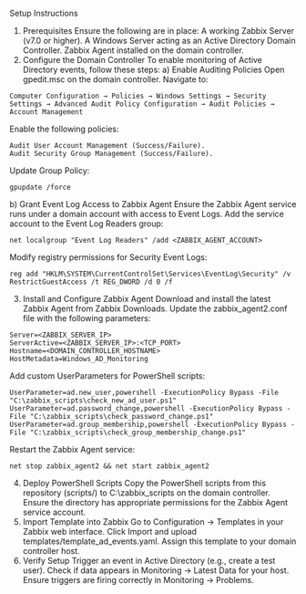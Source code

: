 Setup Instructions
1. Prerequisites
Ensure the following are in place:
A working Zabbix Server (v7.0 or higher).
A Windows Server acting as an Active Directory Domain Controller.
Zabbix Agent installed on the domain controller.
2. Configure the Domain Controller
To enable monitoring of Active Directory events, follow these steps:
a) Enable Auditing Policies
Open gpedit.msc on the domain controller.
Navigate to:
```
Computer Configuration → Policies → Windows Settings → Security Settings → Advanced Audit Policy Configuration → Audit Policies → Account Management
```
Enable the following policies:
```
Audit User Account Management (Success/Failure).
Audit Security Group Management (Success/Failure).
```
Update Group Policy:
```
gpupdate /force
```
b) Grant Event Log Access to Zabbix Agent
Ensure the Zabbix Agent service runs under a domain account with access to Event Logs.
Add the service account to the Event Log Readers group:
```
net localgroup "Event Log Readers" /add <ZABBIX_AGENT_ACCOUNT>
```
Modify registry permissions for Security Event Logs:
```
reg add "HKLM\SYSTEM\CurrentControlSet\Services\EventLog\Security" /v RestrictGuestAccess /t REG_DWORD /d 0 /f
```
3. Install and Configure Zabbix Agent
Download and install the latest Zabbix Agent from Zabbix Downloads.
Update the zabbix_agent2.conf file with the following parameters:
```
Server=<ZABBIX_SERVER_IP>
ServerActive=<ZABBIX_SERVER_IP>:<TCP_PORT>
Hostname=<DOMAIN_CONTROLLER_HOSTNAME>
HostMetadata=Windows_AD_Monitoring
```
Add custom UserParameters for PowerShell scripts:
```
UserParameter=ad.new_user,powershell -ExecutionPolicy Bypass -File "C:\zabbix_scripts\check_new_ad_user.ps1"
UserParameter=ad.password_change,powershell -ExecutionPolicy Bypass -File "C:\zabbix_scripts\check_password_change.ps1"
UserParameter=ad.group_membership,powershell -ExecutionPolicy Bypass -File "C:\zabbix_scripts\check_group_membership_change.ps1"
```
Restart the Zabbix Agent service:
```
net stop zabbix_agent2 && net start zabbix_agent2
```
4. Deploy PowerShell Scripts
Copy the PowerShell scripts from this repository (scripts/) to C:\zabbix_scripts on the domain controller.
Ensure the directory has appropriate permissions for the Zabbix Agent service account.
5. Import Template into Zabbix
Go to Configuration → Templates in your Zabbix web interface.
Click Import and upload templates/template_ad_events.yaml.
Assign this template to your domain controller host.
6. Verify Setup
Trigger an event in Active Directory (e.g., create a test user).
Check if data appears in Monitoring → Latest Data for your host.
Ensure triggers are firing correctly in Monitoring → Problems.
